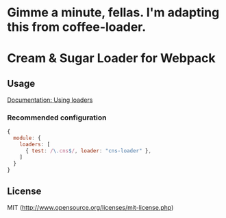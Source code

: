 # Gimme a minute, fellas. I'm adapting this from coffee-loader.

# Cream & Sugar Loader for Webpack

## Usage

[Documentation: Using loaders](http://webpack.github.io/docs/using-loaders.html)

### Recommended configuration

``` javascript
{
  module: {
    loaders: [
      { test: /\.cns$/, loader: "cns-loader" },
    ]
  }
}
```

## License

MIT (http://www.opensource.org/licenses/mit-license.php)
